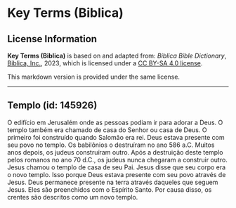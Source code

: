 # Key Terms (Biblica)

## License Information

**Key Terms (Biblica)** is based on and adapted from: _Biblica Bible Dictionary_, [Biblica, Inc.](https://www.biblica.com/), 2023, which is licensed under a [CC BY-SA 4.0 license](https://creativecommons.org/licenses/by-sa/4.0/legalcode.en).

This markdown version is provided under the same license.



--------------------------------

## Templo (id: 145926)

O edifício em Jerusalém onde as pessoas podiam ir para adorar a Deus. O templo também era chamado de casa do Senhor ou casa de Deus. O primeiro foi construído quando Salomão era rei. Deus estava presente com seu povo no templo. Os babilônios o destruíram no ano 586 a.C. Muitos anos depois, os judeus construíram outro. Após a destruição deste templo pelos romanos no ano 70 d.C., os judeus nunca chegaram a construir outro. Jesus chamou o templo de casa de seu Pai. Jesus disse que seu corpo era o novo templo. Isso porque Deus estava presente com seu povo através de Jesus. Deus permanece presente na terra através daqueles que seguem Jesus. Eles são preenchidos com o Espírito Santo. Por causa disso, os crentes são descritos como um novo templo.



